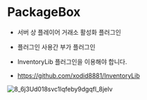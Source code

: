 # PackageBox

- 서버 상 플레이어 거래소 활성화 플러그인
- 플러그인 사용간 부가 플러그인

- InventoryLib 플러그인을 이용해야 합니다.
- https://github.com/xodid8881/InventoryLib


![8_6j3Ud018svc1lqfeby9dgqfl_8jelv](https://user-images.githubusercontent.com/26338400/226340800-bdee231d-0259-44c6-b1fb-1223c9d169b1.jpg)
